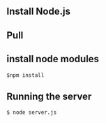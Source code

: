 ## Install Node.js
## Pull
## install node modules
    $npm install
## Running the server
    $ node server.js
